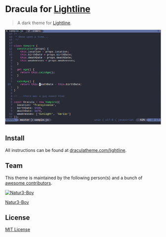 # Dracula for [Lightline](https://github.com/itchyny/lightline.vim)

> A dark theme for [Lightline](https://github.com/itchyny/lightline.vim).

![Screenshot](./screenshot.png)

## Install

All instructions can be found at [draculatheme.com/lightline](https://draculatheme.com/lightline).

## Team

This theme is maintained by the following person(s) and a bunch of [awesome contributors](https://github.com/dracula/template/graphs/contributors).

[![Natur3-Boy](https://avatars3.githubusercontent.com/u/55642761?s=400&u=94b4c5f753bc62600899ff603efd97e0de291b66&v=4)](https://github.com/Natur3-Boy)

[Natur3-Boy](https://github.com/Natur3-Boy)

## License

[MIT License](./LICENSE)
